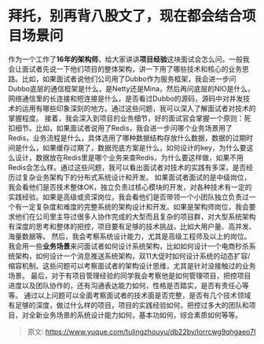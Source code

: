 # 拜托，别再背八股文了，现在都会结合项目场景问

作为一个工作了**16年的架构师**，给大家讲讲**项目经验**这块面试会怎么问，一般我会让面试者先说一下他们项目的整体架构，讲一下用了哪些技术和核心的业务思路。比如，如果面试者说他们公司用了Dubbo作为服务框架，我会进一步问Dubbo底层的通信框架是什么，是Netty还是Mina，然后再问底层的NIO是什么，网络通信里的长连接和短连接是什么，是否看过Dubbo的源码，源码中对并发技术的运用有哪些印象深刻的地方。通过这些问题，我可以深入了解面试者对技术的掌握程度。
接着，我会深入到项目的业务细节，好的面试官会掌握一个原则：死扣细节。比如，如果面试者说用了Redis，我会进一步问哪个业务场景用了Redis，业务流程是什么，具体选用了哪种数据结构存放什么数据，数据的过期时间是什么，如果缓存过期了，数据兜底方案是什么，如何设计的key，为什么要这么设计，数据放在Redis里是哪个业务来查Redis，为什么要这样做，如果不用Redis会怎么样。通过这些问题，我可以看出面试者对技术的实践有多深，是否经历过复杂业务架构下的分布式系统设计和开发。
如果面试者面试的是中级岗位，我会看他们是否技术整体OK，独立负责过核心模块的开发，对各种技术有一定的实践经验。如果是高级或资深岗位，我会看他们是否带领一个小团队独立负责过一个有一定复杂度和难度的完整系统的架构设计和开发。如果是架构师岗位，我会要求他们在公司里主导过很多人协作完成的大型而且复杂的项目群，对大型系统架构有深度的思考和整体的把控，项目要有足够的技术挑战，比如大用户量、高并发、海量数据等。
然后，我会考察系统设计能力，尤其是高级工程师及以上的岗位。我会用一些**业务场景**来问面试者如何设计系统架构，比如如何设计一个电商秒杀系统架构，如何设计一个消息推送系统架构，双11大促时如何设计系统的动态扩容/缩容机制。这些问题可以考察面试者的架构设计思维，尤其是针对没接触过的业务场景。
最后，对于有项目管理经验的同学我会考察他是如何管理项目，把控项目进度以及团队协作的，还有沟通表达能力如何，性格是否踏实，是否有责任心等等。
通过以上问题可以全面考察面试者的技术面是否完整，是否有几个技术领域有足够的深度，做过什么样的项目，项目的实践经验如何，把控过多大的团队和项目，对全新业务场景的系统设计能力如何，基本功如何，综合素质如何等等。


> 原文: <https://www.yuque.com/tulingzhouyu/db22bv/lorrcwg9qhgaeo7l>